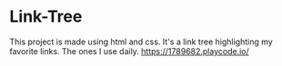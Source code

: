 # Link-Tree
This project is made using html and css. It's a link tree highlighting my favorite links. The ones I use daily.
https://1789682.playcode.io/

